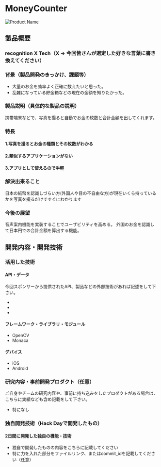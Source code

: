 # MoneyCounter

[![Product Name](https://raw.github.com/GabLeRoux/WebMole/master/ressources/WebMole_Youtube_Video.png)](https://www.youtube.com/channel/UC4PtjOfZTbVp9DwtJv82Lzg)

## 製品概要
### recognition X Tech（X → 今回皆さんが選定した好きな言葉に書き換えてください）

### 背景（製品開発のきっかけ、課題等）
- 大量のお金を効率よく正確に数えたいと思った。
- 乱雑になっている貯金箱などの現在の金額を知りたかった。

### 製品説明（具体的な製品の説明）
携帯端末などで、写真を撮ると自動でお金の枚数と合計金額を出してくれます。

### 特長

#### 1.写真を撮るとお金の種類とその枚数がわかる

#### 2.類似するアプリケーションがない

#### 3.アプリとして使えるので手軽

### 解決出来ること
日本の紙幣を認識しづらい方(外国人や目の不自由な方)が現在いくら持っているかを写真を撮るだけですぐにわかります

### 今後の展望
音声案内機能を実装することでユーザビリティを高める。
外国のお金を認識して日本円での合計金額を算出する機能。


## 開発内容・開発技術
### 活用した技術
#### API・データ
今回スポンサーから提供されたAPI、製品などの外部技術があれば記述をして下さい。

* 
* 
* 

#### フレームワーク・ライブラリ・モジュール
* OpenCV
* Monaca

#### デバイス
* iOS
* Android


### 研究内容・事前開発プロダクト（任意）
ご自身やチームの研究内容や、事前に持ち込みをしたプロダクトがある場合は、こちらに実績なども含め記載をして下さい。

* 特になし


### 独自開発技術（Hack Dayで開発したもの）
#### 2日間に開発した独自の機能・技術
* 独自で開発したものの内容をこちらに記載してください
* 特に力を入れた部分をファイルリンク、またはcommit_idを記載してください（任意）
